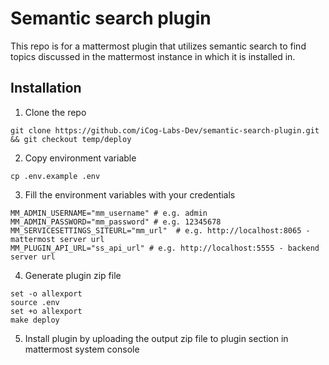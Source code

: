 # Semantic search plugin

This repo is for a mattermost plugin that utilizes semantic search to find topics discussed in the mattermost instance in which it is installed in.

## Installation

1. Clone the repo
```
git clone https://github.com/iCog-Labs-Dev/semantic-search-plugin.git && git checkout temp/deploy
```
2. Copy environment variable
```
cp .env.example .env
```
3. Fill the environment variables with your credentials
```
MM_ADMIN_USERNAME="mm_username" # e.g. admin
MM_ADMIN_PASSWORD="mm_password" # e.g. 12345678
MM_SERVICESETTINGS_SITEURL="mm_url"  # e.g. http://localhost:8065 - mattermost server url
MM_PLUGIN_API_URL="ss_api_url" # e.g. http://localhost:5555 - backend server url
```
4. Generate plugin zip file
```
set -o allexport
source .env
set +o allexport
make deploy
```
5. Install plugin by uploading the output zip file to plugin section in mattermost system console
